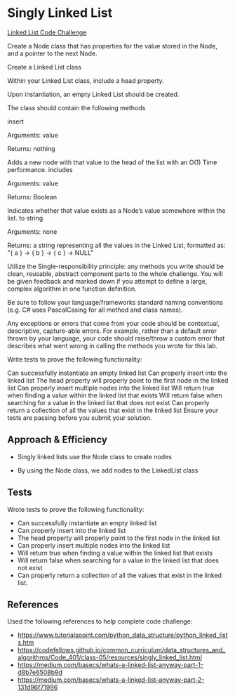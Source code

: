 # Singly Linked List

[Linked List Code Challenge](https://github.com/deshondixon/data-structures-and-algorithms/blob/main/python/data_structures/linked_list.py)

<!-- Description of the challenge -->

Create a Node class that has properties for the value stored in the Node, and a pointer to the next Node.

Create a Linked List class

Within your Linked List class, include a head property.

Upon instantiation, an empty Linked List should be created.

The class should contain the following methods

insert

Arguments: value

Returns: nothing

Adds a new node with that value to the head of the list with an O(1) Time performance.
includes

Arguments: value

Returns: Boolean

Indicates whether that value exists as a Node’s value somewhere within the list.
to string

Arguments: none

Returns: a string representing all the values in the Linked List, formatted as:
"{ a } -> { b } -> { c } -> NULL"

Utilize the Single-responsibility principle: any methods you write should be clean, reusable, abstract component parts to the whole challenge. You will be given feedback and marked down if you attempt to define a large, complex algorithm in one function definition.

Be sure to follow your language/frameworks standard naming conventions (e.g. C# uses PascalCasing for all method and class names).

Any exceptions or errors that come from your code should be contextual, descriptive, capture-able errors. For example, rather than a default error thrown by your language, your code should raise/throw a custom error that describes what went wrong in calling the methods you wrote for this lab.

Write tests to prove the following functionality:

Can successfully instantiate an empty linked list
Can properly insert into the linked list
The head property will properly point to the first node in the linked list
Can properly insert multiple nodes into the linked list
Will return true when finding a value within the linked list that exists
Will return false when searching for a value in the linked list that does not exist
Can properly return a collection of all the values that exist in the linked list
Ensure your tests are passing before you submit your solution.


## Approach & Efficiency
<!-- What approach did you take? Discuss Why. What is the Big O space/time for this approach? -->

- Singly linked lists use the Node class to create nodes

- By using the Node class, we add nodes to the LinkedList class

## Tests

Wrote tests to prove the following functionality:

- Can successfully instantiate an empty linked list
- Can properly insert into the linked list
- The head property will properly point to the first node in the linked list
- Can properly insert multiple nodes into the linked list
- Will return true when finding a value within the linked list that exists
- Will return false when searching for a value in the linked list that does not exist
- Can properly return a collection of all the values that exist in the linked list.

## References
Used the following references to help complete code challenge:
- https://www.tutorialspoint.com/python_data_structure/python_linked_lists.htm
- https://codefellows.github.io/common_curriculum/data_structures_and_algorithms/Code_401/class-05/resources/singly_linked_list.html
- https://medium.com/basecs/whats-a-linked-list-anyway-part-1-d8b7e6508b9d
- https://medium.com/basecs/whats-a-linked-list-anyway-part-2-131d96f71996

